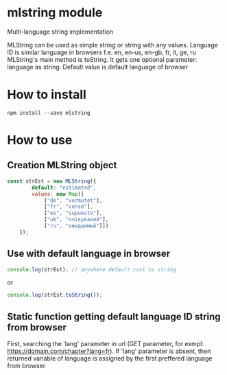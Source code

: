 # mlstring module
Multi-language string implementation

MLString can be used as simple string or string with any values.
Language ID is similar language in browsers f.e. en, en-us, en-gb, fr, it, ge, ru
MLString's main method is toString. It gets one optional parameter: language as string.
Default value is default language of browser

# How to install
```
npm install --save mlstring 
```

# How to use
## Creation MLString object
```js
const strEst = new MLString({
        default: "estimated", 
        values: new Map([
            ["de", "vermutet"],
            ["fr", "censé"],
            ["es", "supuesto"],
            ["uk", "очікуваний"],
            ["ru", "ожидаемый"]])
    });
```
## Use with default language in browser
```js
console.log(strEst); // anywhere default cast to string
```
or
```js
console.log(strEst.toString());
```
## Static function getting default language ID string from browser
First, searching the 'lang' parameter in url (GET parameter, for exmpl: https://domain.com/chapter?lang=fr).
If 'lang' parameter is absent, then returned variable of language is assigned by the first preffered language from browser
